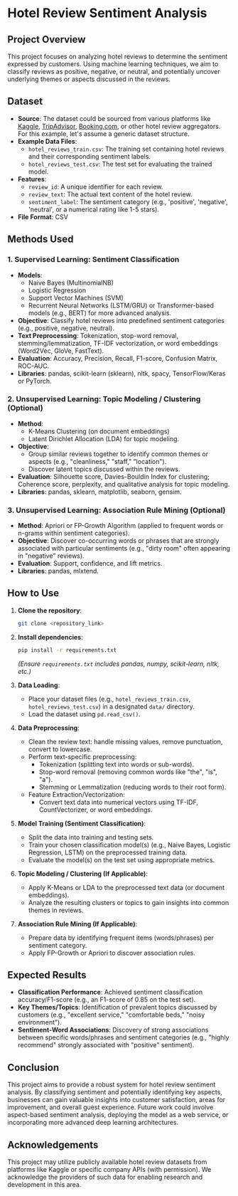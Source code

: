 # Hotel Review Sentiment Analysis

## Project Overview
This project focuses on analyzing hotel reviews to determine the sentiment expressed by customers. Using machine learning techniques, we aim to classify reviews as positive, negative, or neutral, and potentially uncover underlying themes or aspects discussed in the reviews.

## Dataset

- **Source**: The dataset could be sourced from various platforms like [Kaggle](https://www.kaggle.com/datasets/), [TripAdvisor](https://www.tripadvisor.com/), [Booking.com](https://www.booking.com/), or other hotel review aggregators. For this example, let's assume a generic dataset structure.
- **Example Data Files**:
  - `hotel_reviews_train.csv`: The training set containing hotel reviews and their corresponding sentiment labels.
  - `hotel_reviews_test.csv`: The test set for evaluating the trained model.
- **Features**:
  - `review_id`: A unique identifier for each review.
  - `review_text`: The actual text content of the hotel review.
  - `sentiment_label`: The sentiment category (e.g., 'positive', 'negative', 'neutral', or a numerical rating like 1-5 stars).
- **File Format**: CSV

## Methods Used

### 1. **Supervised Learning: Sentiment Classification**
   - **Models**:
     - Naive Bayes (MultinomialNB)
     - Logistic Regression
     - Support Vector Machines (SVM)
     - Recurrent Neural Networks (LSTM/GRU) or Transformer-based models (e.g., BERT) for more advanced analysis.
   - **Objective**: Classify hotel reviews into predefined sentiment categories (e.g., positive, negative, neutral).
   - **Text Preprocessing**: Tokenization, stop-word removal, stemming/lemmatization, TF-IDF vectorization, or word embeddings (Word2Vec, GloVe, FastText).
   - **Evaluation**: Accuracy, Precision, Recall, F1-score, Confusion Matrix, ROC-AUC.
   - **Libraries**: pandas, scikit-learn (sklearn), nltk, spacy, TensorFlow/Keras or PyTorch.

### 2. **Unsupervised Learning: Topic Modeling / Clustering (Optional)**
   - **Method**:
     - K-Means Clustering (on document embeddings)
     - Latent Dirichlet Allocation (LDA) for topic modeling.
   - **Objective**:
     - Group similar reviews together to identify common themes or aspects (e.g., "cleanliness," "staff," "location").
     - Discover latent topics discussed within the reviews.
   - **Evaluation**: Silhouette score, Davies-Bouldin Index for clustering; Coherence score, perplexity, and qualitative analysis for topic modeling.
   - **Libraries**: pandas, sklearn, matplotlib, seaborn, gensim.

### 3. **Unsupervised Learning: Association Rule Mining (Optional)**
   - **Method**: Apriori or FP-Growth Algorithm (applied to frequent words or n-grams within sentiment categories).
   - **Objective**: Discover co-occurring words or phrases that are strongly associated with particular sentiments (e.g., "dirty room" often appearing in "negative" reviews).
   - **Evaluation**: Support, confidence, and lift metrics.
   - **Libraries**: pandas, mlxtend.

## How to Use

1.  **Clone the repository**:
    ```bash
    git clone <repository_link>
    ```

2.  **Install dependencies**:
    ```bash
    pip install -r requirements.txt
    ```
    *(Ensure `requirements.txt` includes pandas, numpy, scikit-learn, nltk, etc.)*

3.  **Data Loading**:
    - Place your dataset files (e.g., `hotel_reviews_train.csv`, `hotel_reviews_test.csv`) in a designated `data/` directory.
    - Load the dataset using `pd.read_csv()`.

4.  **Data Preprocessing**:
    - Clean the review text: handle missing values, remove punctuation, convert to lowercase.
    - Perform text-specific preprocessing:
        - Tokenization (splitting text into words or sub-words).
        - Stop-word removal (removing common words like "the", "is", "a").
        - Stemming or Lemmatization (reducing words to their root form).
    - Feature Extraction/Vectorization:
        - Convert text data into numerical vectors using TF-IDF, CountVectorizer, or word embeddings.

5.  **Model Training (Sentiment Classification)**:
    - Split the data into training and testing sets.
    - Train your chosen classification model(s) (e.g., Naive Bayes, Logistic Regression, LSTM) on the preprocessed training data.
    - Evaluate the model(s) on the test set using appropriate metrics.

6.  **Topic Modeling / Clustering (If Applicable)**:
    - Apply K-Means or LDA to the preprocessed text data (or document embeddings).
    - Analyze the resulting clusters or topics to gain insights into common themes in reviews.

7.  **Association Rule Mining (If Applicable)**:
    - Prepare data by identifying frequent items (words/phrases) per sentiment category.
    - Apply FP-Growth or Apriori to discover association rules.

## Expected Results
- **Classification Performance**: Achieved sentiment classification accuracy/F1-score (e.g., an F1-score of 0.85 on the test set).
- **Key Themes/Topics**: Identification of prevalent topics discussed by customers (e.g., "excellent service," "comfortable beds," "noisy environment").
- **Sentiment-Word Associations**: Discovery of strong associations between specific words/phrases and sentiment categories (e.g., "highly recommend" strongly associated with "positive" sentiment).

## Conclusion
This project aims to provide a robust system for hotel review sentiment analysis. By classifying sentiment and potentially identifying key aspects, businesses can gain valuable insights into customer satisfaction, areas for improvement, and overall guest experience. Future work could involve aspect-based sentiment analysis, deploying the model as a web service, or incorporating more advanced deep learning architectures.

## Acknowledgements
This project may utilize publicly available hotel review datasets from platforms like Kaggle or specific company APIs (with permission). We acknowledge the providers of such data for enabling research and development in this area.
